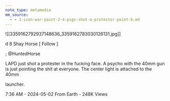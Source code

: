 ```yaml
---
note_type: metamedia
mm_source:
  - - 1-icon-war-paint-2-4-pigs-shot-a-protestor-point-b.md
---
```


![[3359162792937148636_3359162783030126131.jpg]]

d 8 Shay Horse [ Follow ]

; @HuntedHorse

LAPD just shot a protester in the fucking
face. A psycho with the 40mm gun is
just pointing the shit at everyone. The
center light is attached to the 40mm

launcher.

7:36 AM - 2024-05-02 From Earth - 248K Views

